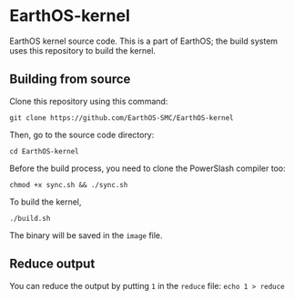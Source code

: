 # EarthOS-kernel
EarthOS kernel source code.
This is a part of EarthOS; the build system uses this repository to build the kernel.

## Building from source

Clone this repository using this command:

`git clone https://github.com/EarthOS-SMC/EarthOS-kernel`

Then, go to the source code directory:

`cd EarthOS-kernel`

Before the build process, you need to clone the PowerSlash compiler too:

`chmod +x sync.sh && ./sync.sh`

To build the kernel,

`./build.sh`


The binary will be saved in the `image` file.

## Reduce output

You can reduce the output by putting `1` in the `reduce` file:
`echo 1 > reduce`
